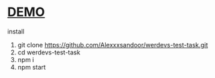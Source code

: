 # [DEMO]()

install
1. git clone https://github.com/Alexxxsandoor/werdevs-test-task.git
2. cd werdevs-test-task
3. npm i
4. npm start